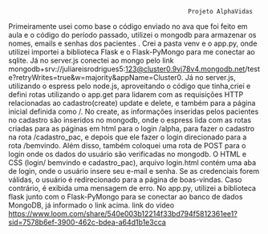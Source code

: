                                                       Projeto AlphaVidas

Primeiramente usei como base o código enviado no ava que foi feito em aula e o código do período passado, utilizei o mongodb para armazenar os nomes, emails e senhas dos pacientes . 
Crei a pasta venv e o app.py, onde utilizei importei a biblioteca Flask e o Flask-PyMongo para me conectar ao sqlite. 
Já no server.js conectei ao mongo pelo link mongodb+srv://juliareisrodrigues5:123@cluster0.9vj78v4.mongodb.net/teste?retryWrites=true&w=majority&appName=Cluster0. Já no server.js, utilizando o espress pelo node.js,
aproveitando o código que tinha,criei e defini rotas utilizando o app.get para lidarem com as requisições HTTP relacionadas ao cadastro(create) update e delete, e também para a página inicial definida como /. No create, 
as informações inseridas pelos pacientes no cadastro são inseridos no mongodb, onde o espress lida com as rotas criadas para as páginas em html para o login /alpha, para fazer o cadastro na rota /cadastro_pac, 
e depois que ele fazer o login direcionado para a rota /bemvindo. Além disso, também coloquei uma rota de POST para o login onde os dados do usuário são verificadas no mongodb.
O HTML e CSS (login/ bemvindo e cadastro_pac), arquivo login.html contém uma aba de login, onde o usuário insere seu e-mail e senha. Se as credenciais forem válidas, o usuário é redirecionado para a página de boas-vindas. 
Caso contrário, é exibida uma mensagem de erro. No app.py, utilizei a biblioteca flask junto com o Flask-PyMongo para se conectar ao banco de dados MongoDB, já informado o link acima. 
 link do video https://www.loom.com/share/540e003b12214f33bd794f5812361ee1?sid=7578b6ef-3900-462c-bdea-a64d1b1e3cca
